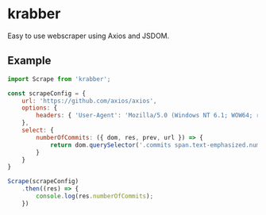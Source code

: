 # krabber

Easy to use webscraper using Axios and JSDOM.

## Example

```javascript
import Scrape from 'krabber';

const scrapeConfig = {
    url: 'https://github.com/axios/axios',
    options: {
        headers: { 'User-Agent': 'Mozilla/5.0 (Windows NT 6.1; WOW64; rv:64.0) Gecko/20100101 Firefox/64.0' }
    },
    select: {
        numberOfCommits: ({ dom, res, prev, url }) => {
            return dom.querySelector('.commits span.text-emphasized.num').innerText
        }
    }
}

Scrape(scrapeConfig)
    .then((res) => {
        console.log(res.numberOfCommits);
    })
```
